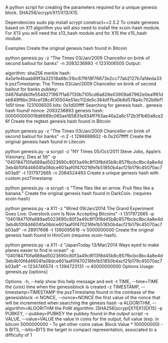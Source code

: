 A python script for creating the parameters required for a unique genesis block. SHA256/scrypt/X11/X13/X15.

Dependencies
sudo pip install scrypt construct==2.5.2
To create geneses based on X11 algorithm you will also need to install the xcoin-hash module. For X13 you will need the x13_hash module and for X15 the x15_hash module.

Examples
Create the original genesis hash found in Bitcoin

python genesis.py -z "The Times 03/Jan/2009 Chancellor on brink of second bailout for banks" -n 2083236893 -t 1231006505
Output:

algorithm: sha256
merkle hash: 4a5e1e4baab89f3a32518a88c31bc87f618f76673e2cc77ab2127b7afdeda33b
pszTimestamp: The Times 03/Jan/2009 Chancellor on brink of second bailout for banks
pubkey: 04678afdb0fe5548271967f1a67130b7105cd6a828e03909a67962e0ea1f61deb649f6bc3f4cef38c4f35504e51ec112de5c384df7ba0b8d578a4c702b6bf11d5f
time: 1231006505
bits: 0x1d00ffff
Searching for genesis hash..
genesis hash found!
nonce: 2083236893
genesis hash: 000000000019d6689c085ae165831e934ff763ae46a2a6c172b3f1b60a8ce26f
Create the regtest genesis hash found in Bitcoin

python genesis.py -z "The Times 03/Jan/2009 Chancellor on brink of second bailout for banks" -n 2 -t 1296688602 -b 0x207fffff
Create the original genesis hash found in Litecoin

python genesis.py -a scrypt -z "NY Times 05/Oct/2011 Steve Jobs, Apple’s Visionary, Dies at 56" -p "040184710fa689ad5023690c80f3a49c8f13f8d45b8c857fbcbc8bc4a8e4d3eb4b10f4d4604fa08dce601aaf0f470216fe1b51850b4acf21b179c45070ac7b03a9" -t 1317972665 -n 2084524493
Create a unique genesis hash with custom pszTimestamp

python genesis.py -a scrypt -z "Time flies like an arrow. Fruit flies like a banana."
Create the original genesis hash found in DarkCoin. (requires xcoin-hash)

python genesis.py -a X11 -z "Wired 09/Jan/2014 The Grand Experiment Goes Live: Overstock.com Is Now Accepting Bitcoins" -t 1317972665 -p "040184710fa689ad5023690c80f3a49c8f13f8d45b8c857fbcbc8bc4a8e4d3eb4b10f4d4604fa08dce601aaf0f470216fe1b51850b4acf21b179c45070ac7b03a9" -n 28917698 -t 1390095618 -v 5000000000
Create the original genesis hash found in HiroCoin (requires xcoin-hash).

python genesis.py -a X11 -z "JapanToday 13/Mar/2014 Ways eyed to make planes easier to find in ocean" -p "040184710fa689ad5023690c80f3a49c8f13f8d45b8c857fbcbc8bc4a8e4d3eb4b10f4d4604fa08dce601aaf0f470216fe1b51850b4acf21b179c45070ac7b03a9" -n 1234746574 -t 1394723131 -v 40000000000
Options
Usage: genesis.py [options]

Options:
  -h, --help show this help message and exit
  -t TIME, --time=TIME  the (unix) time when the genesisblock is created
  -z TIMESTAMP, --timestamp=TIMESTAMP
     the pszTimestamp found in the coinbase of the genesisblock
  -n NONCE, --nonce=NONCE
     the first value of the nonce that will be incremented
     when searching the genesis hash
  -a ALGORITHM, --algorithm=ALGORITHM
     the PoW algorithm: [SHA256|scrypt|X11|X13|X15]
  -p PUBKEY, --pubkey=PUBKEY
     the pubkey found in the output script
  -v VALUE, --value=VALUE
     the value in coins for the output, full value (exp. in bitcoin 5000000000 - To get other coins value: Block Value * 100000000)
  -b BITS, --bits=BITS
     the target in compact representation, associated to a difficulty of 1
